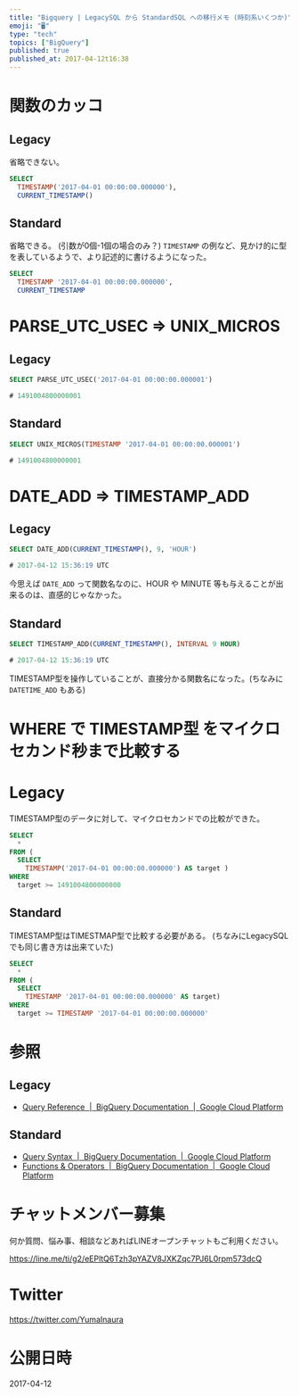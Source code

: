 ```yaml
---
title: "Bigquery | LegacySQL から StandardSQL への移行メモ (時刻系いくつか)"
emoji: "🖥"
type: "tech"
topics: ["BigQuery"]
published: true
published_at: 2017-04-12t16:38
---
```


# 関数のカッコ

## Legacy

省略できない。

```sql
SELECT
  TIMESTAMP('2017-04-01 00:00:00.000000'),
  CURRENT_TIMESTAMP()
```

## Standard

省略できる。 (引数が0個-1個の場合のみ？)
`TIMESTAMP` の例など、見かけ的に型を表しているようで、より記述的に書けるようになった。

```sql
SELECT
  TIMESTAMP '2017-04-01 00:00:00.000000',
  CURRENT_TIMESTAMP
```

# PARSE_UTC_USEC => UNIX_MICROS

## Legacy

```sql
SELECT PARSE_UTC_USEC('2017-04-01 00:00:00.000001')

# 1491004800000001
```

## Standard

```sql
SELECT UNIX_MICROS(TIMESTAMP '2017-04-01 00:00:00.000001')

# 1491004800000001
```

# DATE_ADD => TIMESTAMP_ADD

## Legacy

```sql
SELECT DATE_ADD(CURRENT_TIMESTAMP(), 9, 'HOUR')

# 2017-04-12 15:36:19 UTC
```

今思えば `DATE_ADD` って関数名なのに、HOUR や MINUTE 等も与えることが出来るのは、直感的じゃなかった。

## Standard

```sql
SELECT TIMESTAMP_ADD(CURRENT_TIMESTAMP(), INTERVAL 9 HOUR)

# 2017-04-12 15:36:19 UTC
```

TIMESTAMP型を操作していることが、直接分かる関数名になった。(ちなみに `DATETIME_ADD` もある)

# WHERE で TIMESTAMP型 をマイクロセカンド秒まで比較する

# Legacy

TIMESTAMP型のデータに対して、マイクロセカンドでの比較ができた。

```sql
SELECT
  *
FROM (
  SELECT
    TIMESTAMP('2017-04-01 00:00:00.000000') AS target )
WHERE
  target >= 1491004800000000
```

## Standard

TIMESTAMP型はTIMESTMAP型で比較する必要がある。
(ちなみにLegacySQLでも同じ書き方は出来ていた)

```sql
SELECT
  *
FROM (
  SELECT
    TIMESTAMP '2017-04-01 00:00:00.000000' AS target)
WHERE
  target >= TIMESTAMP '2017-04-01 00:00:00.000000'
```

# 参照

## Legacy

- [Query Reference  |  BigQuery Documentation  |  Google Cloud Platform](https://cloud.google.com/bigquery/docs/reference/legacy-sql)

## Standard

- [Query Syntax  |  BigQuery Documentation  |  Google Cloud Platform](https://cloud.google.com/bigquery/docs/reference/standard-sql/query-syntax)
- [Functions & Operators  |  BigQuery Documentation  |  Google Cloud Platform](https://cloud.google.com/bigquery/docs/reference/standard-sql/functions-and-operators)








<!-- Update From Qiita API -->

# チャットメンバー募集


何か質問、悩み事、相談などあればLINEオープンチャットもご利用ください。

https://line.me/ti/g2/eEPltQ6Tzh3pYAZV8JXKZqc7PJ6L0rpm573dcQ





# Twitter


https://twitter.com/YumaInaura


<!-- Update From Qiita API -->



# 公開日時

2017-04-12
